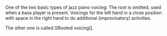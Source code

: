 One of the two basic types of jazz piano voicing:
The root is omitted, used when a bass player is present.
Voicings for the left hand in a close position with space in the right hand to do additional (improvisatory) activities.

The other one is called [[Rooted voicing]].